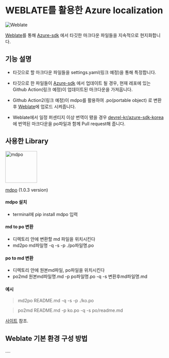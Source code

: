 
# WEBLATE를 활용한 Azure localization


![Weblate](https://s.weblate.org/cdn/Logo-Darktext-borders.png)


 [Weblate](https://weblate.org/ko/)를 통해 [Azure-sdk](https://github.com/Azure/azure-sdk) 에서 타깃한 마크다운 파일들을 지속적으로 현지화합니다.


## 기능 설명

* 타깃으로 할 마크다운 파일들을 settings.yaml(링크 예정)을 통해 특정합니다.

* 타깃으로 한 파일들이 [Azure-sdk](https://github.com/Azure/azure-sdk) 에서 업데이트 될 경우, 현재 레포에 있는 Github Action(링크 예정)이 업데이트된 마크다운을 가져옵니다.
* Github Action2(링크 예정)이 mdpo를 활용하여 .po(portable object) 로 변환 후 
[Weblate](https://weblate.org/ko/)에 업로드 시켜줍니다.

* Weblate에서 일정 퍼센티지 이상 번역이 됐을 경우 [devrel-kr/azure-sdk-korea](https://github.com/devrel-kr/azure-sdk-korean) 에 번역된 마크다운을 po파일과 함께
Pull request해 줍니다.

## 사용한 Library
<img src="https://mondeja.github.io/mdpo/latest/_static/mdpo.png" width= "100px" alt = "mdpo" />

[mdpo](https://github.com/mondeja/mdpo) (1.0.3 version)

#### mdpo 설치
* terminal에  pip install mdpo 입력
#### md to po 변환
* 디렉토리 안에 변환할 md 파일을 위치시킨다
* md2po md파일명 -q -s -p ./po파일명.po
#### po to md 변환
* 디렉토리 안에 원본md파일, po파일을 위치시킨다
* po2md 원본md파일명.md -p po파일명.po -q -s 변환후md파일명.md
#### 예시
>md2po README.md -q -s -p ./ko.po

>po2md README.md -p ko.po -q -s po/readme.md

[사이트](https://mondeja.github.io/mdpo/latest/) 참조.

## Weblate 기본 환경 구성 방법

....
